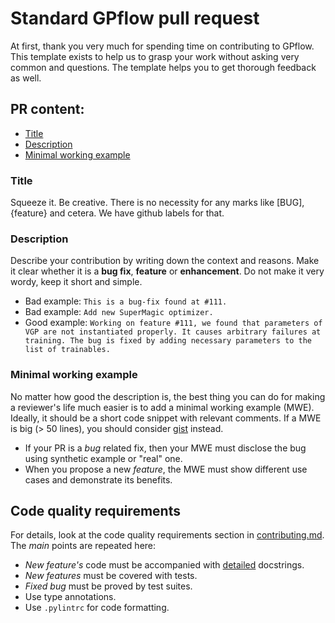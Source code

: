# Standard GPflow pull request

At first, thank you very much for spending time on contributing to GPflow.\
This template exists to help us to grasp your work without asking very common and questions. The template helps you to get thorough feedback as well.


## PR content:

* [Title](#title)
* [Description](#description)
* [Minimal working example](#minimal-working-example)

### Title

Squeeze it. Be creative. There is no necessity for any marks like [BUG], {feature} and cetera. We have github labels for that.

### Description

Describe your contribution by writing down the context and reasons. Make it clear whether it is a **bug fix**, **feature** or **enhancement**. Do not make it very wordy, keep it short and simple.

* Bad example: `This is a bug-fix found at #111.`
* Bad example: `Add new SuperMagic optimizer.`
* Good example: `Working on feature #111, we found that parameters of VGP are not instantiated properly. It causes arbitrary failures at training. The bug is fixed by adding necessary parameters to the list of trainables.`


### Minimal working example

No matter how good the description is, the best thing you can do for making a reviewer's life much easier is to add a minimal working example (MWE). Ideally, it should be a short code snippet with relevant comments. If a MWE is big (> 50 lines), you should consider [gist](https://gist.github.com) instead.

* If your PR is a *bug* related fix, then your MWE must disclose the bug using synthetic example or "real" one.
* When you propose a new *feature*, the MWE must show different use cases and demonstrate its benefits.

## Code quality requirements

For details, look at the code quality requirements section in [contributing.md](../contributing.md). The *main* points are repeated here:

* _New feature's_ code must be accompanied with [detailed](../contributing.md) docstrings.
* _New features_ must be covered with tests.
* _Fixed bug_ must be proved by test suites.
* Use type annotations.
* Use `.pylintrc` for code formatting.
